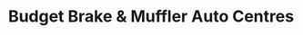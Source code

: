 ---
title: "Budget Brake & Muffler Auto Centres"
url: /surrey/budget-brake-und-muffler-auto-centres-fraser-highway/
shop: Autowerkstatt
---